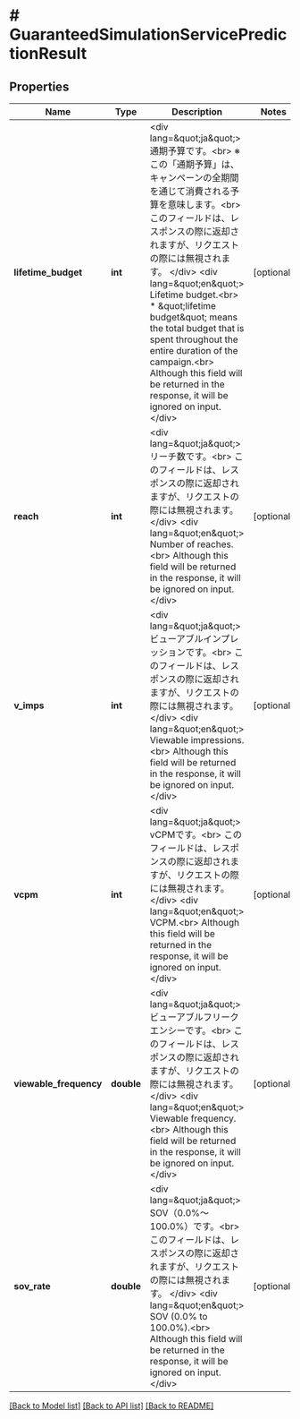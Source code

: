 # # GuaranteedSimulationServicePredictionResult

## Properties

Name | Type | Description | Notes
------------ | ------------- | ------------- | -------------
**lifetime_budget** | **int** | &lt;div lang&#x3D;\&quot;ja\&quot;&gt; 通期予算です。&lt;br&gt; ※この「通期予算」は、キャンペーンの全期間を通じて消費される予算を意味します。&lt;br&gt; このフィールドは、レスポンスの際に返却されますが、リクエストの際には無視されます。 &lt;/div&gt; &lt;div lang&#x3D;\&quot;en\&quot;&gt; Lifetime budget.&lt;br&gt; * \&quot;lifetime budget\&quot; means the total budget that is spent throughout the entire duration of the campaign.&lt;br&gt; Although this field will be returned in the response, it will be ignored on input. &lt;/div&gt; | [optional]
**reach** | **int** | &lt;div lang&#x3D;\&quot;ja\&quot;&gt; リーチ数です。&lt;br&gt; このフィールドは、レスポンスの際に返却されますが、リクエストの際には無視されます。 &lt;/div&gt; &lt;div lang&#x3D;\&quot;en\&quot;&gt; Number of reaches.&lt;br&gt; Although this field will be returned in the response, it will be ignored on input. &lt;/div&gt; | [optional]
**v_imps** | **int** | &lt;div lang&#x3D;\&quot;ja\&quot;&gt; ビューアブルインプレッションです。&lt;br&gt; このフィールドは、レスポンスの際に返却されますが、リクエストの際には無視されます。 &lt;/div&gt; &lt;div lang&#x3D;\&quot;en\&quot;&gt; Viewable impressions.&lt;br&gt; Although this field will be returned in the response, it will be ignored on input. &lt;/div&gt; | [optional]
**vcpm** | **int** | &lt;div lang&#x3D;\&quot;ja\&quot;&gt; vCPMです。&lt;br&gt; このフィールドは、レスポンスの際に返却されますが、リクエストの際には無視されます。 &lt;/div&gt; &lt;div lang&#x3D;\&quot;en\&quot;&gt; VCPM.&lt;br&gt; Although this field will be returned in the response, it will be ignored on input. &lt;/div&gt; | [optional]
**viewable_frequency** | **double** | &lt;div lang&#x3D;\&quot;ja\&quot;&gt; ビューアブルフリークエンシーです。&lt;br&gt; このフィールドは、レスポンスの際に返却されますが、リクエストの際には無視されます。 &lt;/div&gt; &lt;div lang&#x3D;\&quot;en\&quot;&gt; Viewable frequency.&lt;br&gt; Although this field will be returned in the response, it will be ignored on input. &lt;/div&gt; | [optional]
**sov_rate** | **double** | &lt;div lang&#x3D;\&quot;ja\&quot;&gt; SOV（0.0%〜100.0%）です。&lt;br&gt; このフィールドは、レスポンスの際に返却されますが、リクエストの際には無視されます。 &lt;/div&gt; &lt;div lang&#x3D;\&quot;en\&quot;&gt; SOV (0.0% to 100.0%).&lt;br&gt; Although this field will be returned in the response, it will be ignored on input. &lt;/div&gt; | [optional]

[[Back to Model list]](../../README.md#models) [[Back to API list]](../../README.md#endpoints) [[Back to README]](../../README.md)
